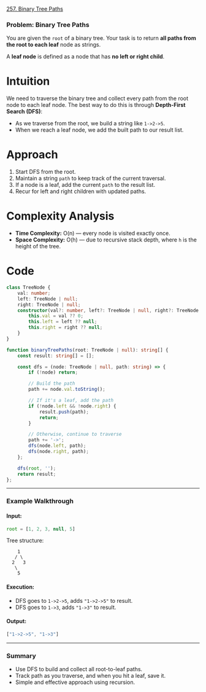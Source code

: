 [257. Binary Tree Paths](https://leetcode.com/problems/binary-tree-paths/)

### Problem: Binary Tree Paths

You are given the `root` of a binary tree. Your task is to return **all paths from the root to each leaf** node as strings.

A **leaf node** is defined as a node that has **no left or right child**.

# Intuition

We need to traverse the binary tree and collect every path from the root node to each leaf node. The best way to do this is through **Depth-First Search (DFS)**:

* As we traverse from the root, we build a string like `1->2->5`.
* When we reach a leaf node, we add the built path to our result list.

# Approach

1. Start DFS from the root.
2. Maintain a string `path` to keep track of the current traversal.
3. If a node is a leaf, add the current `path` to the result list.
4. Recur for left and right children with updated paths.

# Complexity Analysis

* **Time Complexity:** O(n) — every node is visited exactly once.
* **Space Complexity:** O(h) — due to recursive stack depth, where `h` is the height of the tree.

# Code

```typescript
class TreeNode {
    val: number;
    left: TreeNode | null;
    right: TreeNode | null;
    constructor(val?: number, left?: TreeNode | null, right?: TreeNode | null) {
        this.val = val ?? 0;
        this.left = left ?? null;
        this.right = right ?? null;
    }
}

function binaryTreePaths(root: TreeNode | null): string[] {
    const result: string[] = [];

    const dfs = (node: TreeNode | null, path: string) => {
        if (!node) return;

        // Build the path
        path += node.val.toString();

        // If it's a leaf, add the path
        if (!node.left && !node.right) {
            result.push(path);
            return;
        }

        // Otherwise, continue to traverse
        path += '->';
        dfs(node.left, path);
        dfs(node.right, path);
    };

    dfs(root, '');
    return result;
};

```

---

### Example Walkthrough

#### Input:

```ts
root = [1, 2, 3, null, 5]
```

Tree structure:

```
    1
   / \
  2   3
   \
    5
```

#### Execution:

* DFS goes to `1->2->5`, adds `"1->2->5"` to result.
* DFS goes to `1->3`, adds `"1->3"` to result.

#### Output:

```ts
["1->2->5", "1->3"]
```

---

### Summary

* Use DFS to build and collect all root-to-leaf paths.
* Track path as you traverse, and when you hit a leaf, save it.
* Simple and effective approach using recursion.

